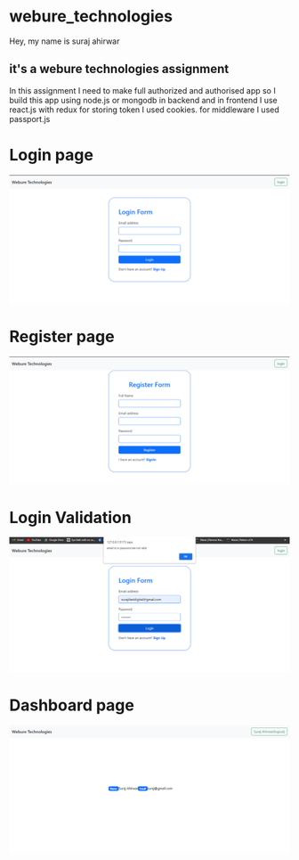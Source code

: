 # webure_technologies
Hey, 
my name is suraj ahirwar
<h2>it's a webure technologies assignment </h2>
In this assignment I need to make full authorized and authorised app
so I build this app using node.js or mongodb in backend and in frontend I use react.js with redux
for storing token I used cookies.
for middleware I used passport.js 

# Login page
<img src="https://raw.githubusercontent.com/surajahirwar/webure_technologies/main/Frontend/public/img1.PNG" ></img>

# Register page
<img src="https://raw.githubusercontent.com/surajahirwar/webure_technologies/main/Frontend/public/img2.PNG" ></img>

# Login Validation
<img src="https://raw.githubusercontent.com/surajahirwar/webure_technologies/main/Frontend/public/img3.PNG" ></img>

# Dashboard page
<img src="https://raw.githubusercontent.com/surajahirwar/webure_technologies/main/Frontend/public/img4.PNG" ></img>


